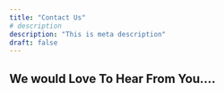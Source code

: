 ```yaml
---
title: "Contact Us"
# description
description: "This is meta description"
draft: false
---
```


## We would Love To Hear From You....

